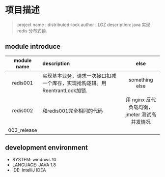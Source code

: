 # 项目描述

> project name : distributed-lock
> author : LGZ
> description: java 实现 redis 分布式锁.

## module introduce
| module name | description | else |
| :---: | :--- | :---: |
|  redis001 | 实现基本业务，请求一次接口扣减一个库存，实现抢购逻辑。用ReentrantLock加锁.| something else |
|  redis002 | 和redis001完全相同的代码  | 用 nginx 反代负载均衡，<br/> jmeter 测试高并发情况 |
|  003_release |   |   |

## development environment
- SYSTEM: windows 10
- LANGUAGE: JAVA 1.8
- IDE: IntelliJ IDEA
